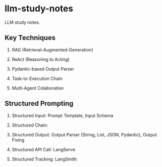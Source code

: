# llm-study-notes
LLM study notes.

## Key Techniques

1. RAG (Retrieval-Augmented-Generation)

2. ReAct (Reasoning to Acting)

3. Pydantic-based Output Parser

4. Task-to-Execution Chain

5. Multi-Agent Colaboration

## Structured Prompting

1. Structured Input: Prompt Template, Input Schema

2. Structured Chain:

3. Structured Output: Output Parser (String, List, JSON, Pydantic), Output Fixing

4. Structured API Call: LangServe

5. Structured Tracking: LangSmith

